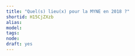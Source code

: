```yaml
---
title: "Quel(s) lieu(x) pour la MYNE en 2018 ?"
shortid: H15CjZXzb
alias: 
model: 
tags: 
node: 
draft: yes
--- 
```

 